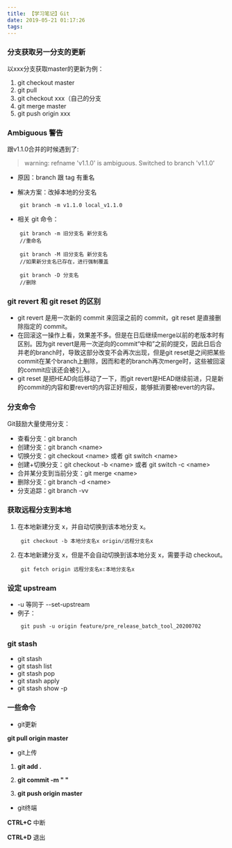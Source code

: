 ```yaml
---
title: 【学习笔记】Git
date: 2019-05-21 01:17:26
tags:
---
```


### 分支获取另一分支的更新
以xxx分支获取master的更新为例：
1. git checkout master
2. git pull
3. git checkout xxx（自己的分支
4. git merge master
5. git push origin xxx

### Ambiguous 警告
跟v1.1.0合并的时候遇到了:

> warning: refname 'v1.1.0' is ambiguous.
> Switched to branch 'v1.1.0'


- 原因：branch 跟 tag 有重名

- 解决方案：改掉本地的分支名
```
    git branch -m v1.1.0 local_v1.1.0
```

- 相关 git 命令：
```
    git branch -m 旧分支名 新分支名 
    //重命名

    git branch -M 旧分支名 新分支名
    //如果新分支名已存在，进行强制覆盖

    git branch -D 分支名
    //删除
```

### git revert 和 git reset 的区别 
- git revert 是用一次新的 commit 来回滚之前的 commit，git reset 是直接删除指定的 commit。
- 在回滚这一操作上看，效果差不多。但是在日后继续merge以前的老版本时有区别。因为git revert是用一次逆向的commit“中和”之前的提交，因此日后合并老的branch时，导致这部分改变不会再次出现，但是git reset是之间把某些commit在某个branch上删除，因而和老的branch再次merge时，这些被回滚的commit应该还会被引入。 
- git reset 是把HEAD向后移动了一下，而git revert是HEAD继续前进，只是新的commit的内容和要revert的内容正好相反，能够抵消要被revert的内容。

### 分支命令
Git鼓励大量使用分支：
- 查看分支：git branch
- 创建分支：git branch \<name>
- 切换分支：git checkout \<name> 或者 git switch \<name>
- 创建+切换分支：git checkout -b \<name> 或者 git switch -c \<name>
- 合并某分支到当前分支：git merge \<name>
- 删除分支：git branch -d \<name>
- 分支追踪：git branch -vv

### 获取远程分支到本地
1. 在本地新建分支 x，并自动切换到该本地分支 x。
   ```
    git checkout -b 本地分支名x origin/远程分支名x
   ```
2. 在本地新建分支 x，但是不会自动切换到该本地分支 x，需要手动 checkout。
   ```
    git fetch origin 远程分支名x:本地分支名x
   ```

### 设定 upstream
- -u 等同于 --set-upstream
- 例子：
   ```
    git push -u origin feature/pre_release_batch_tool_20200702
   ```
  
### git stash
- git stash
- git stash list
- git stash pop
- git stash apply
- git stash show -p


### 一些命令
- git更新

**git pull origin master**


- git上传

1. **git add .**

2. **git commit -m "  "**

3. **git push origin master**
   

- git终端

**CTRL+C** 中断

**CTRL+D** 退出


